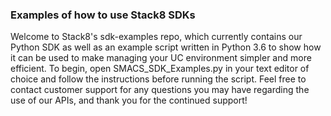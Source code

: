 ### Examples of how to use Stack8 SDKs

Welcome to Stack8's sdk-examples repo, which currently contains our Python SDK as well as an example script written in Python 3.6 to show how it can be used to make managing your UC environment simpler and more efficient. To begin, open SMACS_SDK_Examples.py in your text editor of choice and follow the instructions before running the script. Feel free to contact customer support for any questions you may have regarding the use of our APIs, and thank you for the continued support!

